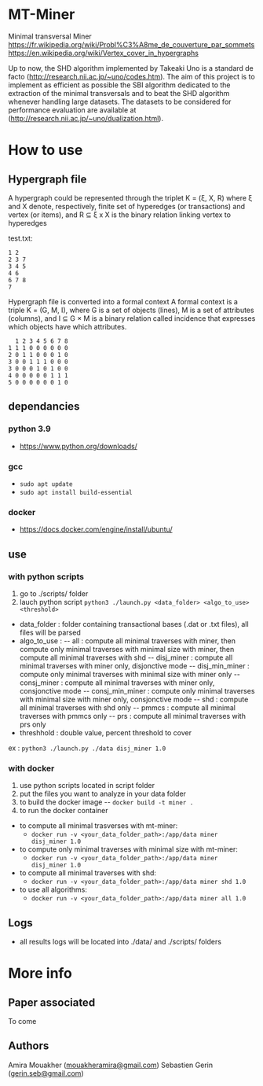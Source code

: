 
# MT-Miner

Minimal transversal Miner
https://fr.wikipedia.org/wiki/Probl%C3%A8me_de_couverture_par_sommets
https://en.wikipedia.org/wiki/Vertex_cover_in_hypergraphs

Up to now, the SHD algorithm implemented by Takeaki Uno is a standard de facto (http://research.nii.ac.jp/~uno/codes.htm). The aim of this project is to implement as efficient as possible the SBI algorithm dedicated to the extraction of the minimal transversals and to beat the SHD algorithm whenever handling large datasets. The datasets to be considered for performance evaluation are available at (http://research.nii.ac.jp/~uno/dualization.html).

# How to use

## Hypergraph file

A hypergraph could be represented through the triplet K = (ξ, X, R) where ξ and X denote, respectively, finite set of hyperedges (or transactions) and vertex (or items), and R ⊆ ξ x X is the binary relation linking vertex to hyperedges

test.txt: 
```
1 2 
2 3 7 
3 4 5 
4 6 
6 7 8 
7 
```

Hypergraph file is converted into a formal context
A formal context is a triple K = (G, M, I), where G is a set of objects (lines), M is a set of attributes (columns), and I ⊆ G × M is a binary relation called incidence that expresses which objects have which attributes.
```
  1 2 3 4 5 6 7 8
1 1 1 0 0 0 0 0 0
2 0 1 1 0 0 0 1 0
3 0 0 1 1 1 0 0 0
3 0 0 0 1 0 1 0 0
4 0 0 0 0 0 1 1 1
5 0 0 0 0 0 0 1 0
```
## dependancies

### python 3.9
 - https://www.python.org/downloads/

### gcc
 - ```sudo apt update```
 - ```sudo apt install build-essential```

### docker
 - https://docs.docker.com/engine/install/ubuntu/


## use

### with python scripts

1. go to ./scripts/ folder
2. lauch python script ```python3 ./launch.py <data_folder> <algo_to_use> <threshold>```
 - data_folder : folder containing transactional bases (.dat or .txt files), all files will be parsed
 - algo_to_use :
 -- all : compute all minimal traverses with miner, then compute only minimal traverses with minimal size with miner, then compute all minimal traverses with shd
 -- disj_miner : compute all minimal traverses with miner only, disjonctive mode
 -- disj_min_miner : compute only minimal traverses with minimal size with miner only
 -- consj_miner : compute all minimal traverses with miner only, consjonctive mode
 -- consj_min_miner : compute only minimal traverses with minimal size with miner only, consjonctive mode
 -- shd : compute all minimal traverses with shd only
 -- pmmcs : compute all minimal traverses with pmmcs only
 -- prs : compute all minimal traverses with prs only
 - threshhold : double value, percent threshold to cover

 ex : ```python3 ./launch.py ./data disj_miner 1.0```

### with docker

1. use python scripts located in script folder
2. put the files you want to analyze in your data folder
3. to build the docker image 
-- ```docker build -t miner . ```
4. to run the docker container
- to compute all minimal trasverses with mt-miner:
  - ```docker run -v <your_data_folder_path>:/app/data miner disj_miner 1.0```
- to compute only minimal traverses with minimal size with mt-miner:
  - ```docker run -v <your_data_folder_path>:/app/data miner disj_miner 1.0```
- to compute all minimal traverses with shd:
  - ```docker run -v <your_data_folder_path>:/app/data miner shd 1.0```
- to use all algorithms:
  - ```docker run -v <your_data_folder_path>:/app/data miner all 1.0```

## Logs
- all results logs will be located into ./data/ and ./scripts/ folders  

# More info

## Paper associated

To come

## Authors

Amira Mouakher (<mouakheramira@gmail.com>)
Sebastien Gerin (<gerin.seb@gmail.com>)
